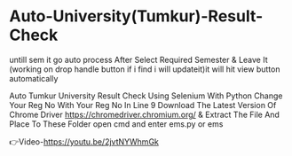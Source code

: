 # Auto-University(Tumkur)-Result-Check
untill sem it go auto process After Select Required Semester & Leave It (working on drop handle button if i find i will updateit)it will hit view button automatically

Auto Tumkur University Result Check Using Selenium With Python
Change Your Reg No With Your Reg No In Line 9
Download The Latest Version Of Chrome Driver https://chromedriver.chromium.org/
& Extract The File And Place To These Folder
open cmd and enter ems.py or ems

👉Video-https://youtu.be/2jvtNYWhmGk
